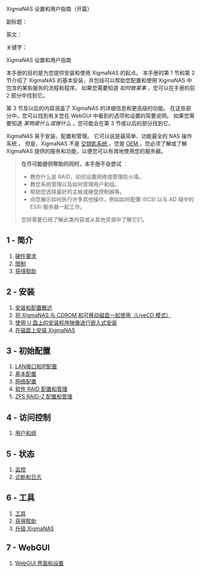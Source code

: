 XigmaNAS 设置和用户指南（开篇）

副标题：

英文：

关键字：





XigmaNAS 设置和用户指南



本手册的目的是为您提供安装和使用 XigmaNAS 的起点。 本手册的第 1 节和第 2 节介绍了 XigmaNAS 的基本安装，并包括可以帮助您配置和使用 XigmaNAS 中包含的某些服务的流程和程序。 如果您需要知道 *如何做某事* ，您可以在手册的前 2 部分中找到它。  

第 3 节及以后的内容涵盖了 XigmaNAS 的详细信息和更高级的功能。 在这些部分中，您可以找到有关您在 WebGUI 中看到的选项和设置的简要说明。 如果您需要知道 *某物是什么或做什么* ，您可能会在第 3 节或以后的部分找到它。  

XigmaNAS 易于安装、配置和管理。 它可以说是最简单、功能最全的 NAS 操作系统 。 但是，XigmaNAS 不是 [交钥匙系统 ](https://hosteagle.club/wiki/doku.php?id=faq:0128&__cpo=aHR0cHM6Ly93d3cueGlnbWFuYXMuY29t)，您是 [OEM ](https://hosteagle.club/wiki/Oem?__cpo=aHR0cHM6Ly9lbi53aWtpcGVkaWEub3Jn)，您必须了解或了解 XigmaNAS 提供的服务和功能，以便您可以有效地使用您的服务器。  



> **在尽可能提供帮助的同时，本手册不会尝试** ： 
>
> - 教你什么是 RAID，如何设置网络或管理防火墙。 
> - 教您系统管理以及如何管理用户和组。 
> - 帮助您选择最好的主板或硬盘控制器等。 
> - 向您展示如何执行许多其他操作，例如如何配置 iSCSI 以与 AD 域中的 ESXi 服务器一起工作。 
>
>  您将需要已经了解此类内容或从其他资源中了解它们。 



## 1 - 简介 

1.  [硬件要求 ](https://hosteagle.club/wiki/doku.php?id=documentation:setup_and_user_guide:hardware_requirements&__cpo=aHR0cHM6Ly93d3cueGlnbWFuYXMuY29t)
2.  [限制 ](https://hosteagle.club/wiki/doku.php?id=documentation:setup_and_user_guide:limitations&__cpo=aHR0cHM6Ly93d3cueGlnbWFuYXMuY29t)
3.  [获得帮助 ](https://hosteagle.club/wiki/doku.php?id=documentation:setup_and_user_guide:getting_help&__cpo=aHR0cHM6Ly93d3cueGlnbWFuYXMuY29t)

## 2 - 安装 

1.  [安装和配置概述 ](https://hosteagle.club/wiki/doku.php?id=documentation:setup_and_user_guide:installation_and_configuration_overview&__cpo=aHR0cHM6Ly93d3cueGlnbWFuYXMuY29t)
2.  [将 XigmaNAS 与 CDROM 和可移动磁盘一起使用（LiveCD 模式） ](https://hosteagle.club/wiki/doku.php?id=documentation:setup_and_user_guide:using_xigmanas_with_the_cdrom_and_a_removable_disk_livecd_mode&__cpo=aHR0cHM6Ly93d3cueGlnbWFuYXMuY29t)
3.  [使用 U 盘上的安装程序映像进行嵌入式安装 ](https://hosteagle.club/wiki/doku.php?id=documentation:setup_and_user_guide:embedded_install_with_installer_image_on_a_usb_stick&__cpo=aHR0cHM6Ly93d3cueGlnbWFuYXMuY29t)
4.  [在磁盘上安装 XigmaNAS ](https://hosteagle.club/wiki/doku.php?id=documentation:setup_and_user_guide:installing_xigmanas_on_disk&__cpo=aHR0cHM6Ly93d3cueGlnbWFuYXMuY29t)

## 3 - 初始配置 

1.  [LAN接口和IP配置 ](https://hosteagle.club/wiki/doku.php?id=documentation:setup_and_user_guide:lan_interface_and_ip_configuration&__cpo=aHR0cHM6Ly93d3cueGlnbWFuYXMuY29t)
2.  [基本配置 ](https://hosteagle.club/wiki/doku.php?id=documentation:setup_and_user_guide:basic_configuration&__cpo=aHR0cHM6Ly93d3cueGlnbWFuYXMuY29t)
3.  [网络配置 ](https://hosteagle.club/wiki/doku.php?id=documentation:setup_and_user_guide:network_configuration&__cpo=aHR0cHM6Ly93d3cueGlnbWFuYXMuY29t)
4.  [软件 RAID 配置和管理 ](https://hosteagle.club/wiki/doku.php?id=documentation:setup_and_user_guide:software_raid_configuration_management&__cpo=aHR0cHM6Ly93d3cueGlnbWFuYXMuY29t)
5.  [ZFS RAID-Z 配置和管理 ](https://hosteagle.club/wiki/doku.php?id=documentation:setup_and_user_guide:zfs_raid-z_configuration_management&__cpo=aHR0cHM6Ly93d3cueGlnbWFuYXMuY29t)

## 4 - 访问控制 

1.  [用户和组 ](https://hosteagle.club/wiki/doku.php?id=documentation:setup_and_user_guide:users_groups&__cpo=aHR0cHM6Ly93d3cueGlnbWFuYXMuY29t)

## 5 - 状态 

1.  [监控 ](https://hosteagle.club/wiki/doku.php?id=documentation:setup_and_user_guide:status_status&__cpo=aHR0cHM6Ly93d3cueGlnbWFuYXMuY29t)
2.  [诊断和日志 ](https://hosteagle.club/wiki/doku.php?id=documentation:setup_and_user_guide:diagnostics_logs&__cpo=aHR0cHM6Ly93d3cueGlnbWFuYXMuY29t)

## 6 - 工具 

1.  [工具 ](https://hosteagle.club/wiki/doku.php?id=documentation:setup_and_user_guide:tools&__cpo=aHR0cHM6Ly93d3cueGlnbWFuYXMuY29t)
2.  [获得帮助 ](https://hosteagle.club/wiki/doku.php?id=documentation:setup_and_user_guide:help&__cpo=aHR0cHM6Ly93d3cueGlnbWFuYXMuY29t)
3.  [升级 XigmaNAS ](https://hosteagle.club/wiki/doku.php?id=documentation:setup_and_user_guide:upgrading_xigmanas&__cpo=aHR0cHM6Ly93d3cueGlnbWFuYXMuY29t)

## 7 - WebGUI 

1.  [WebGUI 界面和设置 ](https://hosteagle.club/wiki/doku.php?id=documentation:setup_and_user_guide:webgui_interface&__cpo=aHR0cHM6Ly93d3cueGlnbWFuYXMuY29t)